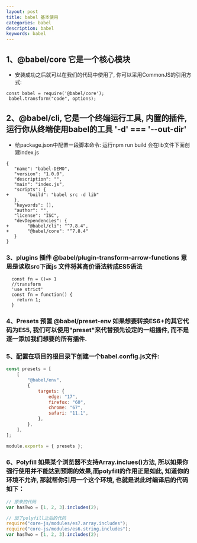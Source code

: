 ```yaml
---
layout: post
title: babel 基本使用
categories: babel
description: babel
keywords: babel
---
```


## 1、@babel/core 它是一个核心模块
 + 安装成功之后就可以在我们的代码中使用了, 你可以采用CommonJS的引用方式:
 ```JS
 const babel = require('@babel/core');
  babel.transform("code", options);
 ```

## 2、@babel/cli, 它是一个终端运行工具, 内置的插件,运行你从终端使用babel的工具  '-d' === '--out-dir'
 + 给package.json中配置一段脚本命令: 运行npm run build 会在lib文件下面创建index.js
 ```JS
 {
    "name": "babel-DEMO",
    "version": "1.0.0",
    "description": "",
    "main": "index.js",
    "scripts": {
+       "build": "babel src -d lib"
    },
    "keywords": [],
    "author": "",
    "license": "ISC",
    "devDependencies": {
+       "@babel/cli": "^7.8.4",
+       "@babel/core": "^7.8.4"
    }
}
 ```
 ### 3、plugins 插件  @babel/plugin-transform-arrow-functions  意思是读取src下面js 文件将其高价语法转成ES5语法
```JS
  const fn = ()=> 1
  //transform 
  'use strict'
  const fn = function() {
    return 1;
  }
```
### 4、Presets 预置 @babel/preset-env 如果想要转换ES6+的其它代码为ES5, 我们可以使用"preset"来代替预先设定的一组插件, 而不是逐一添加我们想要的所有插件.

### 5、配置在项目的根目录下创建一个babel.config.js文件:

```js 
const presets = [
    [
        "@babel/env",
        {
            targets: {
                edge: "17",
                firefox: "60",
                chrome: "67",
                safari: "11.1",
            },
        },
    ],
];

module.exports = { presets };

```
### 6、Polyfill 如果某个浏览器不支持Array.inclues()方法, 所以如果你强行使用并不能达到预期的效果,而polyfill的作用正是如此, 知道你的环境不允许, 那就帮你引用一个这个环境, 也就是说此时编译后的代码如下：
```js
// 原来的代码
var hasTwo = [1, 2, 3].includes(2);

// 加了polyfill之后的代码
require("core-js/modules/es7.array.includes");
require("core-js/modules/es6.string.includes");
var hasTwo = [1, 2, 3].includes(2);

```
